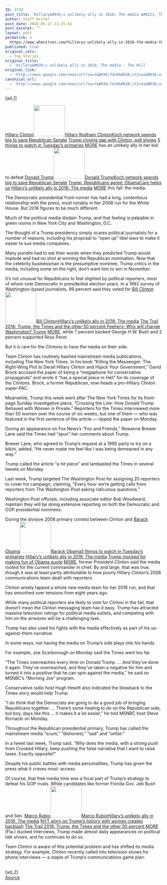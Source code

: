 ```yaml
---
ID: 3710
post_title: 'Hillary&#039;s unlikely ally in 2016: The media &#8211; The Hill'
author: Staff Writer
post_date: 2016-05-17 11:25:41
post_excerpt: ""
layout: post
permalink: >
  https://www.whenitson.com/hillarys-unlikely-ally-in-2016-the-media-the-hill/
published: true
original_cats:
  - Top Stories
original_title:
  - 'Hillary&#039;s unlikely ally in 2016: The media - The Hill'
original_link:
  - 'http://news.google.com/news/url?sa=t&#038;fd=R&#038;ct2=us&#038;usg=AFQjCNGaOKPKeIUTHRE5Q0QL9X5QreW4fA&#038;clid=c3a7d30bb8a4878e06b80cf16b898331&#038;cid=52779110046500&#038;ei=r_86V9TzMsyQhAGcj6vYDw&#038;url=http://thehill.com/homenews/campaign/280117-hillarys-unlikely-ally-in-2016-the-media'
canonical_url:
  - 'http://news.google.com/news/url?sa=t&#038;fd=R&#038;ct2=us&#038;usg=AFQjCNGaOKPKeIUTHRE5Q0QL9X5QreW4fA&#038;clid=c3a7d30bb8a4878e06b80cf16b898331&#038;cid=52779110046500&#038;ei=r_86V9TzMsyQhAGcj6vYDw&#038;url=http://thehill.com/homenews/campaign/280117-hillarys-unlikely-ally-in-2016-the-media'
---
```

 [ad_1]
<br><div property="content:encoded" readability="136.06915674441"><p><span class="rollover-people"><a class="rollover-people-link" data-nid="188224" href="http://thehill.com/people/hillary-clinton">Hillary Clinton</a><span class="rollover-people-block" id="rollover-people-188224"><span class="rollover-block"><span><img typeof="foaf:Image" src="http://www.whenitson.com/wp-content/uploads/2016/02/1456280764_807_President039s-last-ditch-Gitmo-plan-falls-flat-The-Hill.jpg" width="100" height="100" alt=""/><a class="name" href="http://thehill.com/people/hillary-clinton">Hillary Rodham Clinton</a><a class="people-articles" href="http://thehill.com/blogs/ballot-box/senate-races/280126-koch-network-spends-big-to-save-republican-senate">Koch network spends big to save Republican Senate</a> <a class="people-articles" href="http://thehill.com/blogs/ballot-box/presidential-races/280124-trump-closing-gap-with-clinton-poll-shows">Trump closing gap with Clinton, poll shows</a> <a class="people-articles" href="http://thehill.com/homenews/campaign/280107-5-things-to-watch-in-tuesdays-primaries">5 things to watch in Tuesday’s primaries</a> <a class="more" href="http://thehill.com/people/hillary-clinton">MORE<span/></a></span></span></span></span> has an unlikely ally in her bid to defeat <span class="rollover-people"><a class="rollover-people-link" data-nid="261287" href="http://thehill.com/people/donald-trump">Donald Trump</a><span class="rollover-people-block" id="rollover-people-261287"><span class="rollover-block"><span><img typeof="foaf:Image" src="http://www.whenitson.com/wp-content/uploads/2016/05/Hillary039s-unlikely-ally-in-2016-The-media-The-Hill.jpg" width="100" height="100" alt=""/><a class="name" href="http://thehill.com/people/donald-trump">Donald Trump</a><a class="people-articles" href="http://thehill.com/blogs/ballot-box/senate-races/280126-koch-network-spends-big-to-save-republican-senate">Koch network spends big to save Republican Senate</a> <a class="people-articles" href="http://thehill.com/policy/healthcare/280115-trump-gop-agree-obamacare-helps-us">Trump, Republicans agree: ObamaCare helps us</a> <a class="people-articles" href="http://thehill.com/homenews/campaign/280117-hillarys-unlikely-ally-in-2016-the-media">Hillary’s unlikely ally in 2016: The media</a> <a class="more" href="http://thehill.com/people/donald-trump">MORE<span/></a></span></span></span></span> this fall: the media.</p><p>The Democratic presidential front-runner has had a long, contentious relationship with the press, most notably in her 2008 run for the White House. But 2016 figures to be much different. </p><p>Much of the political media disdain Trump, and that feeling is palpable in green rooms in New York City and Washington, D.C.</p>The thought of a Trump presidency simply scares political journalists for a number of reasons, including his proposal to “open up” libel laws to make it easier to sue media companies.<p>Many pundits had to eat their words when they predicted Trump would implode and had no shot at winning the Republican nomination. Now that the celebrity businessman is the presumptive nominee, Trump critics in the media, including some on the right, don’t want him to win in November.</p><p>It’s not unusual for Republicans to feel slighted by political reporters, most of whom vote Democratic in presidential election years. In a 1992 survey of Washington-based journalists, 89 percent said they voted for <span class="rollover-people"><a class="rollover-people-link" data-nid="188333" href="http://thehill.com/people/bill-clinton">Bill Clinton</a><span class="rollover-people-block" id="rollover-people-188333"><span class="rollover-block"><span><img typeof="foaf:Image" src="http://www.whenitson.com/wp-content/uploads/2016/05/1463484341_477_Hillary039s-unlikely-ally-in-2016-The-media-The-Hill.jpg" width="100" height="100" alt=""/><a class="name" href="http://thehill.com/people/bill-clinton">Bill Clinton</a><a class="people-articles" href="http://thehill.com/homenews/campaign/280117-hillarys-unlikely-ally-in-2016-the-media">Hillary’s unlikely ally in 2016: The media</a> <a class="people-articles" href="http://thehill.com/blogs/ballot-box/280098-the-trail-2016-trump-the-times-and-the-other-50-percent">The Trail 2016: Trump, the Times and the other 50 percent  </a> <a class="people-articles" href="http://thehill.com/opinion/john-feehery/280087-feehery-who-will-change-washington-trump">Feehery: Who will change Washington? Trump</a> <a class="more" href="http://thehill.com/people/bill-clinton">MORE<span/></a></span></span></span></span>, while 7 percent backed George H.W. Bush and 2 percent supported Ross Perot.</p><p>But it is rare for the Clintons to have the media on their side.</p><p>Team Clinton has routinely bashed mainstream media publications, including The New York Times. In his book “Killing the Messenger: The Right-Wing Plot to Derail Hillary Clinton and Hijack Your Government,” David Brock accused the paper of being a “megaphone for conservative propaganda” and wrote it “has a special place in Hell” for its coverage of the Clintons. Brock, a former Republican, now heads a pro-Hillary Clinton super-PAC.</p><p>Meanwhile, Trump this week went after The New York Times for its front-page Sunday investigative piece, “Crossing the Line: How Donald Trump Behaved with Women in Private.” Reporters for the Times interviewed more than 50 women over the course of six weeks, but one of them — who was featured in the first sentence of the article — ripped the paper on Monday.</p><p>During an appearance on Fox News’s “Fox and Friends,” Rowanne Brewer Lane said the Times had “spun” her comments about Trump.</p><p>Brewer Lane, who agreed to Trump’s request at a 1990 party to try on a bikini, added, “He never made me feel like I was being demeaned in any way.”</p><p>Trump called the article “a hit piece” and lambasted the Times in several tweets on Monday.</p><p>Last week, Trump targeted The Washington Post for assigning 20 reporters to cover his campaign, claiming, “Every hour we’re getting calls from reporters from The Washington Post asking ridiculous questions.”</p><p>Washington Post officials, including associate editor Bob Woodward, maintain they will be doing extensive reporting on both the Democratic and GOP presidential nominees.</p><p>During the divisive 2008 primary contest between Clinton and <span class="rollover-people"><a class="rollover-people-link" data-nid="188226" href="http://thehill.com/people/barack-obama">Barack Obama</a><span class="rollover-people-block" id="rollover-people-188226"><span class="rollover-block"><span><img typeof="foaf:Image" src="http://www.whenitson.com/wp-content/uploads/2016/05/1463484341_537_Hillary039s-unlikely-ally-in-2016-The-media-The-Hill.jpg" width="100" height="100" alt=""/><a class="name" href="http://thehill.com/people/barack-obama">Barack Obama</a><a class="people-articles" href="http://thehill.com/homenews/campaign/280107-5-things-to-watch-in-tuesdays-primaries">5 things to watch in Tuesday’s primaries</a> <a class="people-articles" href="http://thehill.com/homenews/campaign/280117-hillarys-unlikely-ally-in-2016-the-media">Hillary’s unlikely ally in 2016: The media</a> <a class="people-articles" href="http://thehill.com/blogs/ballot-box/presidential-races/280121-trump-tweet-quotes-then-mocks-obama">Trump mocked for making fun of Obama quote</a> <a class="more" href="http://thehill.com/people/barack-obama">MORE<span/></a></span></span></span></span>, former President Clinton said the media rooted for the current commander in chief. By and large, that was true, though it was at least partly attributable to how poorly Hillary Clinton’s 2008 communications team dealt with reporters.</p><p>Clinton wisely tapped a whole new media team for her 2016 run, and that has smoothed over tensions from eight years ago.</p><p>While many political reporters are likely to vote for Clinton in the fall, that doesn’t mean the Clinton messaging team has it easy. Trump has attracted massive television ratings for political media outlets, and competing with him on the airwaves will be a challenging task.</p><p>Trump has also used his fights with the media effectively as part of his us-against-them narrative.</p><p>In some ways, not having the media on Trump’s side plays into his hands.</p><p>For example, Joe Scarborough on Monday said the Times went too far.</p><p>“The Times overreaches every time on Donald Trump. … And they’ve done it again. They’ve overreached, and they’ve taken a negative for him and turned it into a positive that he can spin against the media,” he said on MSNBC’s “Morning Joe” program.</p><p>Conservative radio host Hugh Hewitt also indicated the blowback to the Times story would help Trump.</p><p>“I do think that the Democrats are going to do a good job of bringing Republicans together. … There’s some healing to do on the Republican side, but boy, days like this … it makes it a lot easier,” he told MSNBC host Steve Kornacki on Monday.</p><p>Throughout the Republican presidential primary, Trump has called the mainstream media “scum,” “dishonest,” “sad” and “unfair.”</p><p>In a tweet last week, Trump said, “Why does the media, with a strong push from Crooked Hillary, keep pushing the false narrative that I want to raise taxes. Exactly opposite!”</p><p>Despite his public battles with media personalities, Trump has given the press what it craves most: access.</p><p>Of course, that free media time was a focal part of Trump’s strategy to defeat his GOP rivals. While candidates like former Florida Gov. Jeb Bush and Sen. <span class="rollover-people"><a class="rollover-people-link" data-nid="188218" href="http://thehill.com/people/marco-rubio">Marco Rubio</a><span class="rollover-people-block" id="rollover-people-188218"><span class="rollover-block"><span><img typeof="foaf:Image" src="http://www.whenitson.com/wp-content/uploads/2016/02/1456280765_256_President039s-last-ditch-Gitmo-plan-falls-flat-The-Hill.jpg" width="100" height="100" alt=""/><a class="name" href="http://thehill.com/people/marco-rubio">Marco Rubio</a><a class="people-articles" href="http://thehill.com/homenews/campaign/280117-hillarys-unlikely-ally-in-2016-the-media">Hillary’s unlikely ally in 2016: The media</a> <a class="people-articles" href="http://thehill.com/homenews/campaign/280114-nyt-story-on-trumps-history-with-women-creates-backlash">NYT story on Trump’s history with women creates backlash</a> <a class="people-articles" href="http://thehill.com/blogs/ballot-box/280098-the-trail-2016-trump-the-times-and-the-other-50-percent">The Trail 2016: Trump, the Times and the other 50 percent  </a> <a class="more" href="http://thehill.com/people/marco-rubio">MORE<span/></a></span></span></span></span> (Fla.) ducked interviews, Trump made almost daily appearances on political talk shows, and he continues to do so.</p><p>Team Clinton is aware of this potential problem and has shifted its media strategy. For example, Clinton recently called into television shows for phone interviews — a staple of Trump’s communications game plan.</p></div>
<br>[ad_2]
<br><a href="http://news.google.com/news/url?sa=t&#038;fd=R&#038;ct2=us&#038;usg=AFQjCNGaOKPKeIUTHRE5Q0QL9X5QreW4fA&#038;clid=c3a7d30bb8a4878e06b80cf16b898331&#038;cid=52779110046500&#038;ei=r_86V9TzMsyQhAGcj6vYDw&#038;url=http://thehill.com/homenews/campaign/280117-hillarys-unlikely-ally-in-2016-the-media">Source </a>